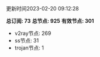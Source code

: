 更新时间2023-02-20 09:12:28

**总订阅: 73**
**总节点: 925**
**有效节点: 301**
- v2ray节点: 269
- ss节点: 31
- trojan节点: 1
